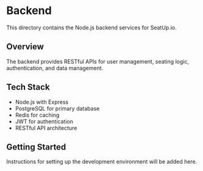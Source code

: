 # Backend
This directory contains the Node.js backend services for SeatUp.io.
## Overview
The backend provides RESTful APIs for user management, seating logic, authentication, and data management.
## Tech Stack
- Node.js with Express
- PostgreSQL for primary database
- Redis for caching
- JWT for authentication
- RESTful API architecture
## Getting Started
Instructions for setting up the development environment will be added here.
